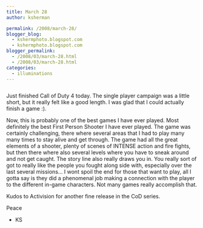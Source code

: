 ```yaml
---
title: March 28
author: ksherman

permalink: /2008/march-28/
blogger_blog:
  - kshermphoto.blogspot.com
  - kshermphoto.blogspot.com
blogger_permalink:
  - /2008/03/march-28.html
  - /2008/03/march-28.html
categories:
  - illuminations
---
```

<a href="http://3.bp.blogspot.com/_HTtVcKQt9f8/R-2v28XclvI/AAAAAAAAAUA/FFqtSaeVMJs/s1600-h/March28-1.jpg"><img style="cursor: pointer;" src="http://3.bp.blogspot.com/_HTtVcKQt9f8/R-2v28XclvI/AAAAAAAAAUA/FFqtSaeVMJs/s400/March28-1.jpg" alt="" id="BLOGGER_PHOTO_ID_5182992104625575666" border="0" /></a>

Just finished Call of Duty 4 today. The single player campaign was a little short, but it really felt like a good length. I was glad that I could actually finish a game :).

Now, this is probably one of the best games I have ever played. Most definitely the best First Person Shooter I have ever played. The game was certainly challenging, there where several areas that I had to play many many times to stay alive and get through. The game had all the great elements of a shooter, plenty of scenes of INTENSE action and fire fights, but then there where also several levels where you have to sneak around and not get caught. The story line also really draws you in. You really sort of got to really like the people you fought along side with, especially over the last several missions... I wont spoil the end for those that want to play, all I gotta say is they did a phenomenal job making a connection with the player to the different in-game characters. Not many games really accomplish that.

Kudos to Activision for another fine release in the CoD series.

Peace  
- KS